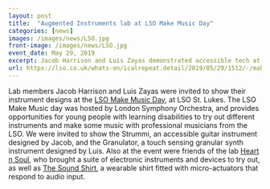 ```yaml
---
layout: post
title:  "Augmented Instruments lab at LSO Make Music Day"
categories: [news]
images: /images/news/LSO.jpg
front-image: /images/news/LSO.jpg
event_date: May 29, 2019
excerpt: Jacob Harrison and Luis Zayas demonstrated accessible tech at LSO St. Lukes
url: https://lso.co.uk/whats-on/icalrepeat.detail/2019/05/29/1512/-/make-music-day.html
---
```


Lab members Jacob Harrison and Luis Zayas were invited to show their instrument designs at the [LSO Make Music Day](https://lso.co.uk/whats-on/icalrepeat.detail/2019/05/29/1512/-/make-music-day.html), at LSO St. Lukes.
The LSO Make Music day was hosted by London Symphony Orchestra, and provides opportunities for young people with learning disabilities to try out different instruments and make some music with professional musicians from the LSO.
We were invited to show the Strummi, an accessible guitar instrument designed by Jacob, and the Granulator, a touch sensing granular synth instrument designed by Luis.
Also at the event were friends of the lab [Heart n Soul](http://www.heartnsoul.co.uk), who brought a suite of electronic instruments and devices to try out, as well as [The Sound Shirt](http://cutecircuit.com/soundshirt/), a wearable shirt fitted with micro-actuators that respond to audio input.
